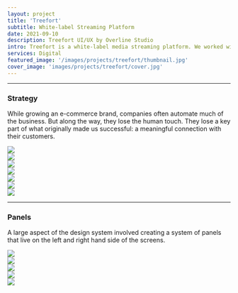 ```yaml
---
layout: project
title: 'Treefort'
subtitle: White-label Streaming Platform
date: 2021-09-10
description: Treefort UI/UX by Overline Studio
intro: Treefort is a white-label media streaming platform. We worked with their product development team to establish a UI design system, as well as the dashboard to the content management system.
services: Digital
featured_image: '/images/projects/treefort/thumbnail.jpg'
cover_image: 'images/projects/treefort/cover.jpg'
---
```


<hr class="span-12" />

<div class="span-12 md-span-6">
    <h3 class="displayLarge">Strategy</h3>
</div>

<div class="span-12 md-span-6 md-start-7">
    <p>While growing an e-commerce brand, companies often automate much of the business. But along the way, they lose the human touch. They lose a key part of what originally made us successful: a meaningful connection with their customers.</p>
</div>

<div class="span-12 pt1 lg-pt2">
    <img src="{{ '/images/projects/treefort/ia.jpg' | relative_url }}" />
</div>

<div class="span-6 pt1 lg-pt2">
    <img src="{{ '/images/projects/treefort/type.jpg' | relative_url }}" />
</div>
<div class="span-6 start-7 pt1 lg-pt2">
    <img src="{{ '/images/projects/treefort/colors.jpg' | relative_url }}" />
</div>

<div class="span-6 pt1 lg-pt2">
    <img src="{{ '/images/projects/treefort/icons.jpg' | relative_url }}" />
</div>
<div class="span-6 start-7 pt1 lg-pt2">
    <img src="{{ '/images/projects/treefort/buttons.jpg' | relative_url }}" />
</div>

<div class="span-12 pt1 lg-pt2">
    <img src="{{ '/images/projects/treefort/onboarding.jpg' | relative_url }}" />
</div>

<div class="span-12 pt1 lg-pt2 mb10">
    <img src="{{ '/images/projects/treefort/content-empty.jpg' | relative_url }}" />
</div>

<hr class="span-12" />

<div class="span-12 sm-span-6 mt6">
    <h3 class="displayLarge">Panels</h3>
</div>

<div class="span-12 sm-span-6 sm-start-7 mt0 sm-mt6">
    <p>A large aspect of the design system involved creating a system of panels that live on the left and right hand side of the screens. </p>
</div>

<div class="span-12 pt1 lg-pt2">
    <img src="{{ '/images/projects/treefort/style-panels.jpg' | relative_url }}" />
</div>

<div class="span-12 pt1 lg-pt2">
    <img src="{{ '/images/projects/treefort/style-ui.jpg' | relative_url }}" />
</div>

<div class="span-12 pt1 lg-pt2">
    <img src="{{ '/images/projects/treefort/pages-panels.jpg' | relative_url }}" />
</div>

<div class="span-12 pt1 lg-pt2">
    <img src="{{ '/images/projects/treefort/pages-ui.jpg' | relative_url }}" />
</div>

<div class="span-12 pt1 lg-pt2">
    <img src="{{ '/images/projects/treefort/slider-panels.jpg' | relative_url }}" />
</div>